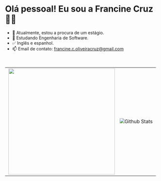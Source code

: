 # Olá pessoal! Eu sou a Francine Cruz 👋👋

+ 🔭 Atualmente, estou a procura de um estágio.
+ 🌱 Estudando Engenharia de Software.
+ ✅ Inglês e espanhol.
+ 📫 Email de contato: francine.c.oliveiracruz@gmail.com

<br>

<table>
  <tr>
    <td>
      <img width="350rem" align="right" src="https://github-readme-stats.vercel.app/api/top-langs/?username=francine02&layout=compact&theme=highcontrast" />
    </td>
    <td>
      <img align="left" src="https://github-readme-streak-stats.herokuapp.com/?user=francine02&theme=highcontrast" alt="Github Stats"/>
    </td>
  </tr>
</table>

